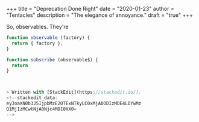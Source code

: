 +++
title = "Deprecation Done Right"
date = "2020-01-23"
author = "Tentacles"
description = "The elegance of annoyance."
draft = "true"
+++

So, observables. They're

```js
function observable (factory) {
  return { factory };
}

function subscribe (observable$) {
  return 
}



> Written with [StackEdit](https://stackedit.io/).
<!--stackedit_data:
eyJoaXN0b3J5IjpbMzE2OTExNTkyLC0xMjA0ODIzMDE4LDYwMz
Q1MjIzMCwtNjA0Njc4MDI0XX0=
-->